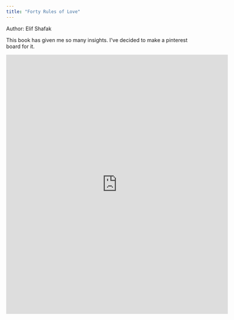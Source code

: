 ```yaml
---
title: "Forty Rules of Love"
---
```

Author: Elif Shafak  

This book has given me so many insights. I've decided to make a pinterest board for it.  

<iframe src="https://assets.pinterest.com/ext/embed.html?id=1028791108609377785" height="700" width="600" frameborder="0" scrolling="no" ></iframe>
<a data-pin-do="embedBoard" data-pin-board-width="900" data-pin-scale-height="120" data-pin-scale-width="115" href="https://www.pinterest.co.uk/syazwinafazrul/forty-rules-of-love-by-elif-shafak/"></a>

